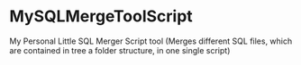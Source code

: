 MySQLMergeToolScript
====================

My Personal Little SQL Merger Script tool (Merges different SQL files, which are contained in tree a folder structure, in one single script)
